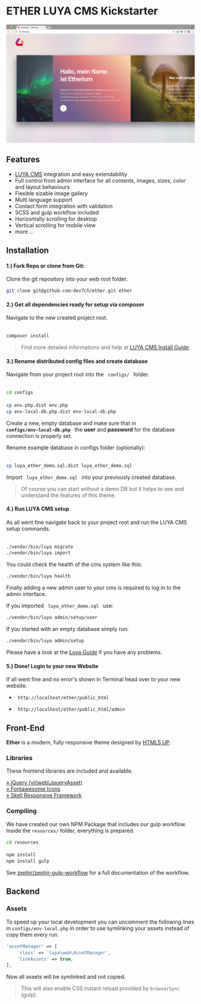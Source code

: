 
# ETHER LUYA CMS Kickstarter

<img src="etherium_screenshot.png" />

## Features

* [LUYA CMS](https://luya.io) integration and easy extendability
* Full control from admin interface for all contents, images, sizes, color and layout behaviours
* Flexible sizable image gallery
* Multi language support
* Contact form integration with validation 
* SCSS and gulp worklfow included
* Horizontally scrolling for desktop 
* Vertical scrolling for mobile view
* more ...


## Installation

#### 1.) Fork Repo or clone from Git:

Clone the git repository into your web root folder.

```sh
git clone git@github.com:dev7ch/ether.git ether

```


#### 2.) Get all dependencies ready for setup via composer

Navigate to the new created project root.


```sh

composer install

```

> Find more detailed informations and help at [ LUYA CMS Install Guide](https://luya.io/guide/install).


#### 3.) Rename distributed config files and create database

Navigate from your project root into the <code> configs/ </code> folder.


```sh

cd configs 

cp env.php.dist env.php 
cp env-local-db.php.dist env-local-db.php 

```

Create a new, empty database and make sure that in <code><b> configs/env-local-db.php </b></code> the <b>user</b> and <b>password</b> for the database connection is properly set.

Rename example database in configs folder (optionally):

```sh

cp luya_ether_demo.sql.dist luya_ether_demo.sql

```

Import <code> luya_ether_demo.sql </code> into your previously created database.

> Of course you can start without a demo DB but it helps to see and understand the features of this theme.


#### 4.) Run LUYA CMS setup

As all went fine navigate back to your project root and run the LUYA CMS setup commands.

```sh

./vendor/bin/luya migrate
./vendor/bin/luya import

```

You could check the health of the cms system  like this:

```sh
./vendor/bin/luya health

```

Finally adding a new admin user to your cms is required to log in to the admin interface.


If you imported <code> luya_ether_demo.sql </code> use:

```sh 
./vendor/bin/luya admin/setup/user

```

If you started with an empty database simply run:


```sh 
./vendor/bin/luya admin/setup

```

Please have a look at the [Luya Guide](https://luya.io/guide) if you have any problems.


#### 5.) Done! Login to your new Website

If all went fine and no error's shown in Terminal head over to your 
new website.


- <code> http://localhost/ether/public_html </code>

- <code> http://localhost/ether/public_html/admin </code>


## Front-End

<b>Ether</b> is a modern, fully responsive theme designed by <a href="https://html5up.net">HTML5 UP</a>.  


### Libraries

These frontend libraries are included and available.

[» jQuery (yii\web\JqueryAsset)](http://www.yiiframework.com/doc-2.0/yii-web-jqueryasset.html)  
[» Fontawesome Icons](http://fontawesome.io/)  
[» Skell Responsive Framework](https://github.com/ajlkn/skel)  


### Compiling

We have created our own NPM Package that includes our gulp workflow.  
Inside the `resources/` folder, everything is prepared.

```sh
cd resources

npm install 
npm install gulp

```

See [zephir/zephir-gulp-workflow](https://github.com/zephir/zephir-gulp-workflow) for a full documentation of the workflow.

## Backend

### Assets

To speed up your local development you can uncomment the following lines in `configs/env-local.php` in order to use symlinking your assets instead of copy them every run.

```php
'assetManager' => [
    'class' => 'luya\web\AssetManager',
    'linkAssets' => true,
],
```

Now all assets will be symlinked and not copied.

> This will also enable CSS instant reload provided by `browserSync` (gulp).
